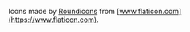 Icons made by [Roundicons](https://www.flaticon.com/authors/roundicons) from [www.flaticon.com](https://www.flaticon.com).